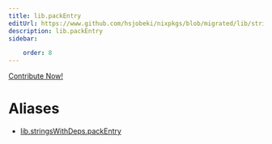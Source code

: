 ```yaml
---
title: lib.packEntry
editUrl: https://www.github.com/hsjobeki/nixpkgs/blob/migrated/lib/strings-with-deps.nix#L82C15
description: lib.packEntry
sidebar:

    order: 8
---
```


<a href="https://www.github.com/hsjobeki/nixpkgs/blob/migrated/lib/strings-with-deps.nix#L82C15">Contribute Now!</a>


# Aliases

- [lib.stringsWithDeps.packEntry](/nix-doc-comments/reference/lib/stringswithdeps/lib-stringswithdeps-packentry)


